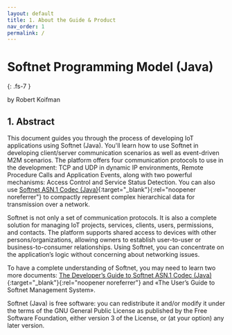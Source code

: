 ```yaml
---
layout: default
title: 1. About the Guide & Product
nav_order: 1
permalink: /
---
```


# Softnet Programming Model (Java)
{: .fs-7 }

by Robert Koifman  

## 1. Abstract

This document guides you through the process of developing IoT applications using Softnet (Java). You'll learn how to use Softnet in developing client/server communication scenarios as well as event-driven M2M scenarios. The platform offers four communication protocols to use in the development: TCP and UDP in dynamic IP environments, Remote Procedure Calls and Application Events, along with two powerful mechanisms: Access Control and Service Status Detection. You can also use [Softnet ASN.1 Codec (Java)](https://github.com/softnet-x/asncodec-java){:target="_blank"}{:rel="noopener noreferrer"} to compactly represent complex hierarchical data for transmission over a network.  

Softnet is not only a set of communication protocols. It is also a complete solution for managing IoT projects, services, clients, users, permissions, and contacts. The platform supports shared access to devices with other persons/organizations, allowing owners to establish user-to-user or business-to-consumer relationships. Using Softnet, you can concentrate on the application’s logic without concerning about networking issues.  

To have a complete understanding of Softnet, you may need to learn two more documents: [The Developer’s Guide to Softnet ASN.1 Codec (Java)](https://softnet-x.github.io/asncodec-java){:target="_blank"}{:rel="noopener noreferrer"} and «The User’s Guide to Softnet Management System».  

Softnet (Java) is free software: you can redistribute it and/or modify it under the terms of the GNU General Public License as published by the Free Software Foundation, either version 3 of the License, or (at your option) any later version.

